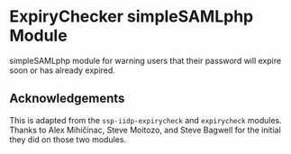# ExpiryChecker simpleSAMLphp Module #
simpleSAMLphp module for warning users that their password will expire soon or 
has already expired.

## Acknowledgements ##
This is adapted from the `ssp-iidp-expirycheck` and `expirycheck` modules. 
Thanks to Alex Mihičinac, Steve Moitozo, and Steve Bagwell for the initial they 
did on those two modules.
